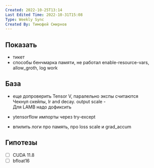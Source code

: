 ```yaml
---
Created: 2022-10-25T13:14
Last Edited Time: 2022-10-31T15:08
Type: Weekly Sync
Created By: Тимофей Смирнов
---
```

## Показать

- тикет
- способы бенчмарка памяти, не работал enable-resource-vars, allow_groth, log work

  

## База

- еще допроверить Tensor V, паралельно экспы считаются  
    Чекнул скейлы, lr and decay. output scale -  
    Для LAMB надо дофиксить  
    
- ytensorflow импорты через try-except
- впилить логи про память, про loss scale и grad_accum

  

## Гипотезы

- [ ] CUDA 11.8
- [ ] bfloat16